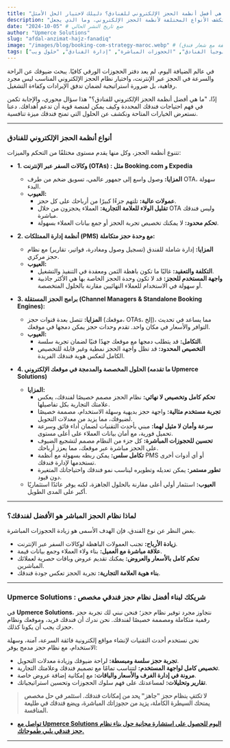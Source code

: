 ```yaml
---
title: "ما هي أفضل أنظمة الحجز الإلكتروني للفنادق؟ دليلك لاختيار الحل الأمثل"
description: "اختيار نظام الحجز الصحيح هو حجر الزاوية لنجاح فندقك على الإنترنت. استكشف الأنواع المختلفة لأنظمة الحجز الإلكتروني، وما الذي يجعل Upmerce Solutions خيارك الأفضل لبناء منصة حجز فعالة، آمنة، ومصممة خصيصًا لفندقك في المغرب."
date: "2024-10-05" # ضع تاريخ النشر الحالي
author: "Upmerce Solutions"
slug: "afdal-anzimat-hajz-fanadiq"
image: "/images/blog/booking-com-strategy-maroc.webp" # أنشئ صورة ذات صلة (مثل أيقونات أنظمة حجز مختلفة مع شعار فندق)
tags: ["نظام حجز فندقي", "حجوزات إلكترونية", "تكنولوجيا الفنادق", "الحجوزات المباشرة", "إدارة الفنادق", "حلول ويب"]
---
```


في عالم الضيافة اليوم، لم يعد دفتر الحجوزات الورقي كافيًا. يبحث ضيوفك عن الراحة والسرعة في الحجز عبر الإنترنت، واختيار نظام الحجز الإلكتروني المناسب ليس مجرد رفاهية، بل ضرورة استراتيجية لضمان تدفق الإيرادات وكفاءة التشغيل.

إذًا، "ما هي أفضل أنظمة الحجز الإلكتروني للفنادق؟" هذا سؤال محوري، والإجابة تكمن في فهم احتياجات فندقك المحددة وكيف يمكن لمنصة قوية أن تدعم أهدافك. دعنا نستعرض الخيارات المتاحة ونكشف عن الحلول التي تمنح فندقك ميزة تنافسية.

---

### **أنواع أنظمة الحجز الإلكتروني للفنادق**

تتنوع أنظمة الحجز، وكل منها يقدم مستوى مختلفًا من التحكم والميزات:

* **1. وكالات السفر عبر الإنترنت (OTAs) : مثل Booking.com و Expedia**
    * **المزايا:** وصول واسع إلى جمهور عالمي، تسويق ضخم من طرف OTA، سهولة البدء.
    * **العيوب:**
        * **عمولات عالية:** تلتهم جزءًا كبيرًا من أرباحك على كل حجز.
        * **تقليل الولاء للعلامة التجارية:** العملاء يحجزون من خلال OTA وليس فندقك مباشرة.
        * **تحكم محدود:** لا يمكنك تخصيص تجربة الحجز أو جمع بيانات العملاء بسهولة.

* **2. أنظمة إدارة الممتلكات (PMS) مع وحدة حجز متكاملة:**
    * **المزايا:** إدارة شاملة للفندق (تسجيل وصول ومغادرة، فواتير، تقارير) مع نظام حجز مركزي.
    * **العيوب:**
        * **التكلفة والتعقيد:** غالبًا ما تكون باهظة الثمن ومعقدة في التنفيذ والتشغيل.
        * **واجهة المستخدم للحجز:** قد لا تكون وحدة الحجز الخاصة بها هي الأكثر جاذبية أو سهولة في الاستخدام للعملاء النهائيين مقارنة بالحلول المتخصصة.

* **3. برامج الحجز المستقلة (Channel Managers & Standalone Booking Engines):**
    * **المزايا:** تتصل بعدة قنوات حجز (موقعك، OTAs، إلخ)، مما يساعد في تحديث التوافر والأسعار في مكان واحد. تقدم وحدات حجز يمكن دمجها في موقعك.
    * **العيوب:**
        * **التكامل:** قد يتطلب دمجها مع موقعك جهدًا فنيًا لضمان تجربة سلسة.
        * **التخصيص المحدود:** قد تظل واجهة الحجز نمطية وغير قابلة للتخصيص الكامل لتعكس هوية فندقك الفريدة.

* **4. الحلول المخصصة والمدمجة في موقعك الإلكتروني (ما تقدمه Upmerce Solutions)**
    * **المزايا:**
        * **تحكم كامل وتخصيص لا نهائي:** نظام الحجز مصمم خصيصًا لفندقك، يعكس علامتك التجارية بكل تفاصيلها.
        * **تجربة مستخدم مثالية:** واجهة حجز بديهية وسهلة الاستخدام، مصممة خصيصًا لضيوفك، مما يزيد من معدلات التحويل.
        * **سرعة وأمان لا مثيل لهما:** مبني بأحدث التقنيات لضمان أداء فائق وسرعة تحميل فورية، مع أمان بيانات العملاء على أعلى مستوى.
        * **تحسين للحجوزات المباشرة:** كل جزء من النظام مصمم لتشجيع الضيوف على الحجز مباشرة عبر موقعك، مما يعزز أرباحك.
        * **تكامل سلس:** يمكن ربطه بسهولة مع أنظمة PMS أو أي أدوات أخرى تستخدمها لإدارة فندقك.
        * **تطور مستمر:** يمكن تعديله وتطويره ليناسب نمو فندقك واحتياجاتك المتغيرة دون قيود.
    * **العيوب:** استثمار أولي أعلى مقارنة بالحلول الجاهزة، لكنه يوفر عائدًا استثماريًا أكبر على المدى الطويل.

---

### **لماذا نظام الحجز المباشر هو الأفضل لفندقك؟**

بغض النظر عن نوع الفندق، فإن الهدف الأسمى هو زيادة الحجوزات المباشرة.

* **زيادة الأرباح:** تجنب العمولات الباهظة لوكالات السفر عبر الإنترنت.
* **علاقة مباشرة مع العميل:** بناء ولاء العملاء وجمع بيانات قيمة.
* **تحكم كامل بالأسعار والعروض:** يمكنك تقديم عروض وباقات حصرية لعملائك المباشرين.
* **بناء هوية العلامة التجارية:** تجربة الحجز تعكس جودة فندقك.

---

### **Upmerce Solutions : شريكك لبناء أفضل نظام حجز فندقي مخصص**

في **Upmerce Solutions**، نتجاوز مجرد توفير نظام حجز؛ فنحن نبني لك تجربة حجز رقمية متكاملة ومصممة خصيصًا لفندقك. نحن ندرك أن فندقك فريد، وموقعك ونظام حجزك يجب أن يكونا كذلك.

نحن نستخدم أحدث التقنيات لإنشاء مواقع إلكترونية فائقة السرعة، آمنة، وسهلة الاستخدام، مع نظام حجز مدمج يوفر:

* **تجربة حجز سلسة ومبسطة:** لراحة ضيوفك وزيادة معدلات التحويل.
* **تخصيص كامل لواجهة المستخدم:** لتتناسب تمامًا مع تصميم فندقك وعلامتك التجارية.
* **مرونة في إدارة الغرف والأسعار والباقات:** مع إمكانية إضافة عروض خاصة.
* **تقارير وتحليلات:** لمساعدتك على فهم سلوك الحجوزات وتحسين استراتيجياتك.

> **لا تكتفِ بنظام حجز "جاهز" يحد من إمكانات فندقك. استثمر في حل مخصص يمنحك السيطرة الكاملة، يزيد من حجوزاتك المباشرة، ويضع فندقك في طليعة المنافسة.**

* [**تواصل مع Upmerce Solutions اليوم للحصول على استشارة مجانية حول بناء نظام حجز فندقي يلبي طموحاتك.**](https://www.upmerce.com/ar#contact)

---